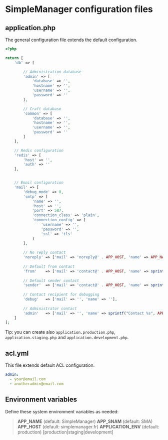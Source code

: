 # SimpleManager configuration files

## application.php

The general configuration file extends the default configuration.

```php
<?php 

return [
    'db' => [

        // Administration database
        'admin' => [
            'database' => '',
            'hostname' => '',
            'username' => '',
            'password' => ''
        ],

        // Craft database
        'common' => [
            'database' => '',
            'hostname' => '',
            'username' => '',
            'password' => ''
        ]
    ],

    // Redis configuration
    'redis' => [
        'host' => '',
        'auth' => ''
    ],


    // Email configuration
    'mail' => [
        'debug_mode' => 0,
        'smtp' => [
            'name' => '',
            'host' => '',
            'port' => 587,
            'connection_class' => 'plain',
            'connection_config' => [
                'username' => '',
                'password' => '',
                'ssl' => 'tls'
            ]
        ],
        
        // No reply contact
        'noreply' => ['mail' => 'noreply@' . APP_HOST, 'name' => APP_NAME],
        
        // Default from contact
        'from'    => ['mail' => 'contact@' . APP_HOST, 'name' => sprintf("Contact %s", APP_NAME)],
        
        // Default sender contact
        'sender'  => ['mail' => 'contact@' . APP_HOST, 'name' => sprintf("Contact %s", APP_NAME)],
        
        // Contact recipient for debugging
        'debug'   => ['mail' => '', 'name' => ''],
        
        // Administrator contact
        'admin'   => ['mail' => '', 'name' => sprintf("Contact %s", APP_NAME)]
    ]
];
```

Tip: you can create also `application.production.php`, `application.staging.php` and `application.development.php`.

## acl.yml

This file extends default ACL configuration.

```yaml
admin: 
  - your@email.com
  - anotheradmin@email.com
```

## Environment variables

Define these system environment variables as needed:

> **APP_NAME** (default: SimpleManager)
> **APP_SNAM** (default: SMA)
> **APP_HOST** (default: simplemanager.fr)
> **APPLICATION_ENV** (default: production) [production|staging|development]
